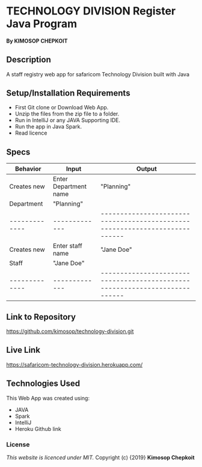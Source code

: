 # TECHNOLOGY DIVISION Register Java Program

#### By **KIMOSOP CHEPKOIT**

## Description
A staff registry web app for safaricom Technology Division built with Java


## Setup/Installation Requirements
* First Git clone or Download Web App.
* Unzip the files from the zip file to a folder.
* Run in IntelliJ or any JAVA Supporting IDE.
* Run the app in Java Spark.
* Read licence


## Specs

|    Behavior   |     Input     |    Output                                                                  |
| ------------- | ------------- | ---------------------------------------------------------------------------|
| Creates new   | Enter Department name|     "Planning"                                                                 |
|   Department  |     "Planning"|                                                                            |
| ------------- | ------------- | ---------------------------------------------------------------------------|
| Creates new   |Enter staff name     |     "Jane Doe"                                                        |
|    Staff      |  "Jane Doe"             |                                                                            |
| ------------- | ------------- | ---------------------------------------------------------------------------|

## Link to Repository
https://github.com/kimosop/technology-division.git

## Live Link

https://safaricom-technology-division.herokuapp.com/


## Technologies Used
This Web App was created using:
* JAVA
* Spark
* IntelliJ
* Heroku Github link


### License
*This website is licenced under MIT.*
Copyright (c) {2019} **Kimosop Chepkoit**
